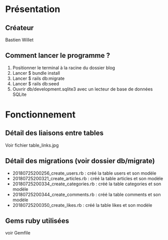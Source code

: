 # Présentation

## Créateur

Bastien Willet


## Comment lancer le programme ?

1. Positionner le terminal à la racine du dossier blog
2. Lancer $ bundle install
3. Lancer $ rails db:migrate
4. Lancer $ rails db:seed
5. Ouvrir db/development.sqlite3 avec un lecteur de base de données SQLite


# Fonctionnement


## Détail des liaisons entre tables

Voir fichier table_links.jpg


## Détail des migrations (voir dossier db/migrate)

- 20180725200256_create_users.rb : créé la table users et son modèle
- 20180725200321_create_articles.rb : créé la table articles et son modèle
- 20180725200334_create_categories.rb : créé la table categories et son modèle
- 20180725200344_create_comments.rb : créé la table comments et son modèle
- 20180725200350_create_likes.rb : créé la table likes et son modèle

## Gems ruby utilisées

voir Gemfile
